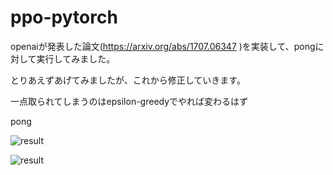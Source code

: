 # ppo-pytorch
openaiが発表した論文(https://arxiv.org/abs/1707.06347 )を実装して、pongに対して実行してみました。

とりあえずあげてみましたが、これから修正していきます。

一点取られてしまうのはepsilon-greedyでやれば変わるはず

pong

![result](https://github.com/honda-keio/ppo-pytorch/blob/master/media/play-pong.gif)

![result](https://github.com/honda-keio/ppo-pytorch/blob/master/media/-lr5e-05rs.png)